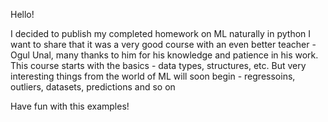 Hello!

I decided to publish my completed homework on ML naturally in python
I want to share that it was a very good course with an even better teacher - Ogul Unal, many thanks to him for his knowledge and patience in his work.
This course starts with the basics - data types, structures, etc. But very interesting things from the world of ML will soon begin - regressoins, outliers, datasets, predictions and so on

Have fun with this examples!